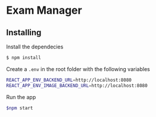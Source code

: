 # Exam Manager

## Installing

Install the dependecies

```bash
$ npm install
```

Create a `.env` in the root folder with the following variables
```bash
REACT_APP_ENV_BACKEND_URL=http://localhost:8080
REACT_APP_ENV_IMAGE_BACKEND_URL=http://localhost:8080
```

Run the app
```bash
$npm start
